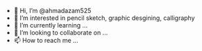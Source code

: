 - 👋 Hi, I’m @ahmadazam525
- 👀 I’m interested in pencil sketch, graphic desgining, calligraphy 
- 🌱 I’m currently learning ...
- 💞️ I’m looking to collaborate on ...
- 📫 How to reach me ...

<!---
ahmadazam525/ahmadazam525 is a ✨ special ✨ repository because its `README.md` (this file) appears on your GitHub profile.
You can click the Preview link to take a look at your changes.
--->
